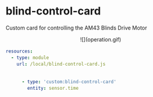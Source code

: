 # blind-control-card
Custom card for controlling the AM43 Blinds Drive Motor

<p align="center">
  ![](operation.gif)
</p>






```yaml
resources:
  - type: module
    url: /local/blind-control-card.js
    
```

```yaml
      - type: 'custom:blind-control-card'
        entity: sensor.time
    
```
